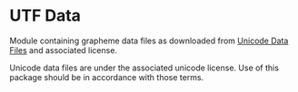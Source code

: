 # UTF Data

Module containing grapheme data files 
as downloaded from [Unicode Data Files](https://www.unicode.org/Public/UCD/latest/ucd/auxiliary/)
and associated license.

Unicode data files are under the associated unicode license.
Use of this package should be in accordance with those terms.
